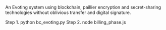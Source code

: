 An Evoting system using blockchain, paillier encryption and secret-sharing technologies 
without oblivious transfer and digital signature.

Step 1. python bc_evoting.py
Step 2. node billing_phase.js
